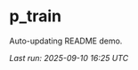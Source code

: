 # p_train

Auto-updating README demo.

<!--START_SECTION:status-->
_Last run: 2025-09-10 16:25 UTC_
<!--END_SECTION:status-->










































































































































































































































































































































































































































































































